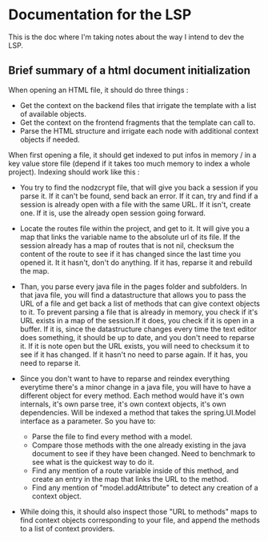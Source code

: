 # Documentation for the LSP

This is the doc where I'm taking notes about the way I intend to dev the LSP.

## Brief summary of a html document initialization

When opening an HTML file, it should do three things :

  * Get the context on the backend files that irrigate the template with a list of available objects.
  * Get the context on the frontend fragments that the template can call to.
  * Parse the HTML structure and irrigate each node with additional context objects if needed.

When first opening a file, it should get indexed to put infos in memory / in a key value store file (depend if it takes too much memory to index a whole project).
Indexing should work like this :

  * You try to find the nodzcrypt file, that will give you back a session if you parse it. If it can't be found,  send back an error. If it can, try and find if a session is already open with a file with the same URL. If it isn't, create one. If it is, use the already open session going forward.

  * Locate the routes file within the project, and get to it. It will give you a map that links the variable name to the absolute url of its file. If the session already has a map of routes that is not nil, checksum the content of the route to see if it has changed since the last time you opened it. It it hasn't, don't do anything. If it has, reparse it and rebuild the map.

  * Than, you parse every java file in the pages folder and subfolders. In that java file, you will find a datastructure that allows you to pass the URL of a file and get back a list of methods that can give context objects to it. To prevent parsing a file that is already in memory, you check if it's URL exists in a map of the session.If it does, you check if it is open in a buffer. If it is, since the datastructure changes every time the text editor does something, it should be up to date, and you don't need to reparse it. If it is note open but the URL exists, you will need to checksum it to see if it has changed. If it hasn't no need to parse again. If it has, you need to reparse it.

  * Since you don't want to have to reparse and reindex everything everytime there's a minor change in a java file, you will have to have a different object for every method. Each method would have it's own internals, it's own parse tree, it's own context objects, it's own dependencies. Will be indexed a method that takes the spring.UI.Model interface as a parameter. So you have  to:
    * Parse the file to find every method with a model.
    * Compare those methods with the one already existing in the java document to see if they have been changed. Need to benchmark to see what is the quickest way to do it.
    * Find any mention of a route variable inside of this method, and create an entry in the map that links the URL to the method.
    * Find any mention of "model.addAttribute" to detect any creation of a context object.

  * While doing this, it should also inspect those "URL to methods" maps to find context objects corresponding to your file, and append the methods to a list of context providers.

